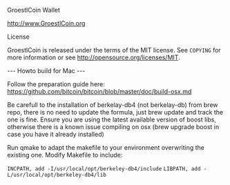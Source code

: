 GroestlCoin Wallet

http://www.GroestlCoin.org

License

GroestlCoin is released under the terms of the MIT license. See `COPYING` for more
information or see http://opensource.org/licenses/MIT.


--- Howto build for Mac ---

Follow the preparation guide here: 
https://github.com/bitcoin/bitcoin/blob/master/doc/build-osx.md

Be carefull to the installation of berkelay-db4 (not berkelay-db) from brew repo, there is no need to update the formula, just brew update and track the one is fine. 
Ensure you are using the latest available version of boost libs, otherwise there is a known issue compiling on osx (brew upgrade boost in case you have it already installed)

Run qmake to adapt the makefile to your environment overwriting the existing one.
Modify Makefile to include:

`INCPATH, add -I/usr/local/opt/berkeley-db4/include`
`LIBPATH, add -L/usr/local/opt/berkeley-db4/lib`

